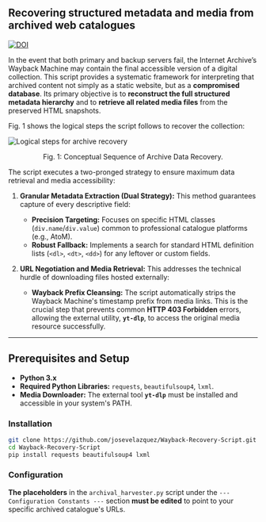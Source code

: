 ## Recovering structured metadata and media from archived web catalogues

[![DOI](https://zenodo.org/badge/DOI/10.5281/zenodo.17238372.svg)](https://doi.org/10.5281/zenodo.17238372)

In the event that both primary and backup servers fail, the Internet Archive’s Wayback Machine may contain the final accessible version of a digital collection. This script provides a systematic framework for interpreting that archived content not simply as a static website, but as a **compromised database**. Its primary objective is to **reconstruct the full structured metadata hierarchy** and to **retrieve all related media files** from the preserved HTML snapshots.

Fig. 1 shows the logical steps the script follows to recover the collection:

![Logical steps for archive recovery](https://github.com/user-attachments/assets/99f349c9-1c6b-412b-9bcb-fe2ce76ce212)

<p align="center">Fig. 1: Conceptual Sequence of Archive Data Recovery.</p>


The script executes a two-pronged strategy to ensure maximum data retrieval and media accessibility:

1.  **Granular Metadata Extraction (Dual Strategy):** This method guarantees capture of every descriptive field:

    * **Precision Targeting:** Focuses on specific HTML classes (`div.name`/`div.value`) common to professional catalogue platforms (e.g., AtoM).
    * **Robust Fallback:** Implements a search for standard HTML definition lists (`<dl>`, `<dt>`, `<dd>`) for any leftover or custom fields.

2.  **URL Negotiation and Media Retrieval:** This addresses the technical hurdle of downloading files hosted externally:

    * **Wayback Prefix Cleansing:** The script automatically strips the Wayback Machine's timestamp prefix from media links. This is the crucial step that prevents common **HTTP 403 Forbidden** errors, allowing the external utility, **`yt-dlp`**, to access the original media resource successfully.

***

## Prerequisites and Setup

* **Python 3.x**
* **Required Python Libraries:** `requests`, `beautifulsoup4`, `lxml`.
* **Media Downloader:** The external tool **`yt-dlp`** must be installed and accessible in your system's PATH.

### Installation

```bash
git clone https://github.com/josevelazquez/Wayback-Recovery-Script.git
cd Wayback-Recovery-Script
pip install requests beautifulsoup4 lxml
```

### Configuration

**The placeholders** in the `archival_harvester.py` script under the `--- Configuration Constants ---` section **must be edited** to point to your specific archived catalogue's URLs.
